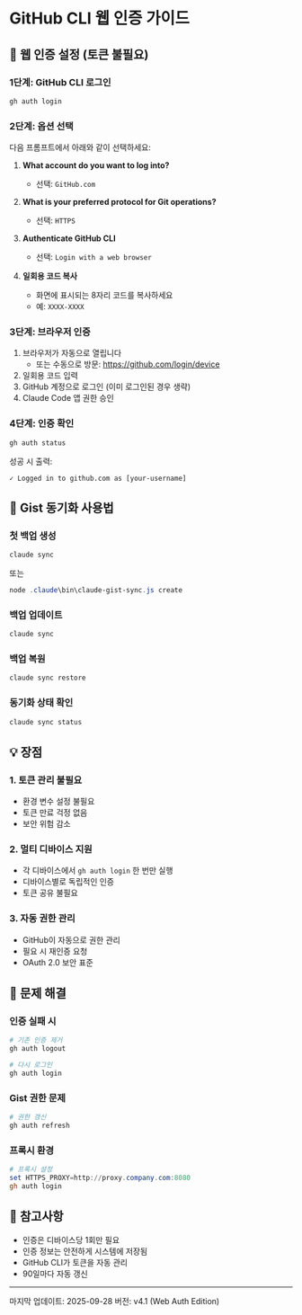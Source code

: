# GitHub CLI 웹 인증 가이드

## 🔐 웹 인증 설정 (토큰 불필요)

### 1단계: GitHub CLI 로그인
```powershell
gh auth login
```

### 2단계: 옵션 선택
다음 프롬프트에서 아래와 같이 선택하세요:

1. **What account do you want to log into?**
   - 선택: `GitHub.com`

2. **What is your preferred protocol for Git operations?**
   - 선택: `HTTPS`

3. **Authenticate GitHub CLI**
   - 선택: `Login with a web browser`

4. **일회용 코드 복사**
   - 화면에 표시되는 8자리 코드를 복사하세요
   - 예: `XXXX-XXXX`

### 3단계: 브라우저 인증
1. 브라우저가 자동으로 열립니다
   - 또는 수동으로 방문: https://github.com/login/device
2. 일회용 코드 입력
3. GitHub 계정으로 로그인 (이미 로그인된 경우 생략)
4. Claude Code 앱 권한 승인

### 4단계: 인증 확인
```powershell
gh auth status
```

성공 시 출력:
```
✓ Logged in to github.com as [your-username]
```

## 🔄 Gist 동기화 사용법

### 첫 백업 생성
```powershell
claude sync
```
또는
```powershell
node .claude\bin\claude-gist-sync.js create
```

### 백업 업데이트
```powershell
claude sync
```

### 백업 복원
```powershell
claude sync restore
```

### 동기화 상태 확인
```powershell
claude sync status
```

## 💡 장점

### 1. 토큰 관리 불필요
- 환경 변수 설정 불필요
- 토큰 만료 걱정 없음
- 보안 위험 감소

### 2. 멀티 디바이스 지원
- 각 디바이스에서 `gh auth login` 한 번만 실행
- 디바이스별로 독립적인 인증
- 토큰 공유 불필요

### 3. 자동 권한 관리
- GitHub이 자동으로 권한 관리
- 필요 시 재인증 요청
- OAuth 2.0 보안 표준

## 🔧 문제 해결

### 인증 실패 시
```powershell
# 기존 인증 제거
gh auth logout

# 다시 로그인
gh auth login
```

### Gist 권한 문제
```powershell
# 권한 갱신
gh auth refresh
```

### 프록시 환경
```powershell
# 프록시 설정
set HTTPS_PROXY=http://proxy.company.com:8080
gh auth login
```

## 📝 참고사항

- 인증은 디바이스당 1회만 필요
- 인증 정보는 안전하게 시스템에 저장됨
- GitHub CLI가 토큰을 자동 관리
- 90일마다 자동 갱신

---

마지막 업데이트: 2025-09-28
버전: v4.1 (Web Auth Edition)